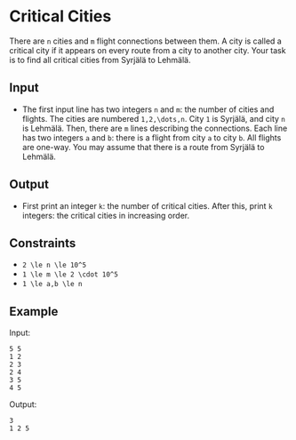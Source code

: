 # Critical Cities 

There are ```n``` cities and ```m``` flight connections between them. A city is called a critical city if it appears on every route from a city to another city.
Your task is to find all critical cities from Syrjälä to Lehmälä.
## Input
- The first input line has two integers ```n``` and ```m```: the number of cities and flights. The cities are numbered ```1,2,\dots,n```. City ```1``` is Syrjälä, and city ```n``` is Lehmälä.
Then, there are ```m``` lines describing the connections. Each line has two integers ```a``` and ```b```: there is a flight from city ```a``` to city ```b```. All flights are one-way.
You may assume that there is a route from Syrjälä to Lehmälä.
## Output
- First print an integer ```k```: the number of critical cities. After this, print ```k``` integers: the critical cities in increasing order.
## Constraints

- ```2 \le n \le 10^5```
- ```1 \le m \le 2 \cdot 10^5```
- ```1 \le a,b \le n```

## Example
Input:
```
5 5
1 2
2 3
2 4
3 5
4 5
```

Output:
```
3
1 2 5
```
